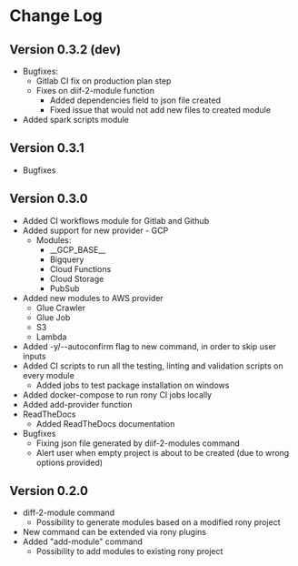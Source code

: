 # Change Log

## Version 0.3.2 (dev)

- Bugfixes:
  - Gitlab CI fix on production plan step
  - Fixes on diif-2-module function
    - Added dependencies field to json file created
    - Fixed issue that would not add new files to created module
- Added spark scripts module


## Version 0.3.1

- Bugfixes

## Version 0.3.0

- Added CI workflows module for Gitlab and Github
- Added support for new provider - GCP
  - Modules:
    - \_\_GCP_BASE__
    - Bigquery
    - Cloud Functions
    - Cloud Storage
    - PubSub
- Added new modules to AWS provider
  - Glue Crawler
  - Glue Job
  - S3
  - Lambda
- Added -y/--autoconfirm flag to new command, in order to skip user inputs
- Added CI scripts to run all the testing, linting and validation scripts on every module
  - Added jobs to test package installation on windows
- Added docker-compose to run rony CI jobs locally
- Added add-provider function
- ReadTheDocs
  - Added ReadTheDocs documentation
- Bugfixes
  - Fixing json file generated by diif-2-modules command
  - Alert user when empty project is about to be created (due to wrong options provided)

## Version 0.2.0

- diff-2-module command
  - Possibility to generate modules based on a modified rony project
- New command can be extended via rony plugins
- Added "add-module" command
  - Possibility to add modules to existing rony project

